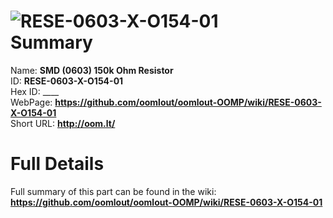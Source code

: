 
![RESE-0603-X-O154-01](https://github.com/oomlout/oomlout-OOMP/blob/master/parts/RESE-0603-X-O154-01/RESE-0603-X-O154-01_420.jpg)   
Summary
=================
  
Name: __SMD (0603) 150k Ohm Resistor__    
ID: __RESE-0603-X-O154-01__   
Hex ID: ____   
WebPage: __https://github.com/oomlout/oomlout-OOMP/wiki/RESE-0603-X-O154-01__   
Short URL: __http://oom.lt/__   

Full Details
==========================
Full summary of this part can be found in the wiki:   
__https://github.com/oomlout/oomlout-OOMP/wiki/RESE-0603-X-O154-01__    

